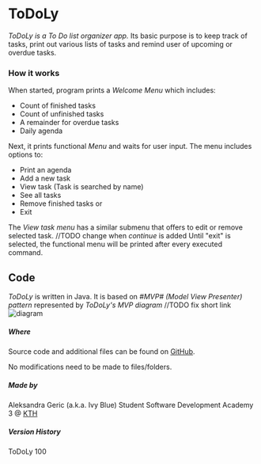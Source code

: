 # ToDoLy

*ToDoLy is a To Do list organizer app.* Its basic purpose is to keep track of tasks, print out various lists of tasks and remind user
of upcoming or overdue tasks.

### How it works
When started, program prints a *Welcome Menu* which includes:
- Count of finished tasks
- Count of unfinished tasks
- A remainder for overdue tasks
- Daily agenda

Next, it prints functional *Menu* and waits for user input. The menu includes options to:
- Print an agenda
- Add a new task
- View task (Task is searched by name)
- See all tasks
- Remove finished tasks
or
- Exit

The *View task menu* has a similar submenu that offers to edit or remove selected task.
//TODO change when *continue* is added
Until "exit" is selected, the functional menu will be printed after every executed command.

## Code
*ToDoLy* is written in Java. It is based on *#MVP# (Model View Presenter) pattern* represented by *ToDoLy's MVP diagram*
//TODO fix short link
![diagram](https://dl2.pushbulletusercontent.com/HzM73kmB0rFsWDxihtnhlKdilbiNaynx/ToDoLy%27s%20MVP.jpg)

##### Where
Source code and additional files can be found on [GitHub](https://github.com/Ivy3lue/ToDoLy).

No modifications need to be made to files/folders.

##### Made by
Aleksandra Geric (a.k.a. Ivy Blue)
Student
Software Development Academy 3 @ [KTH](https://www.kth.se/en)

##### Version History
ToDoLy 100